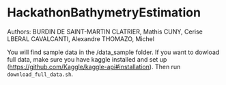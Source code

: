 # HackathonBathymetryEstimation
Authors:
BURDIN DE SAINT-MARTIN
CLATRIER, Mathis
CUNY, Cerise
LBERAL CAVALCANTI, Alexandre
THOMAZO, Michel

You will find sample data in the /data_sample folder.
If you want to dowload full data, make sure you have kaggle installed and set up (https://github.com/Kaggle/kaggle-api#installation). Then run `download_full_data.sh`.

